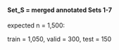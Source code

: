 #### Set_S = merged annotated Sets 1-7

expected n = 1,500:

train = 1,050, valid = 300, test  = 150
